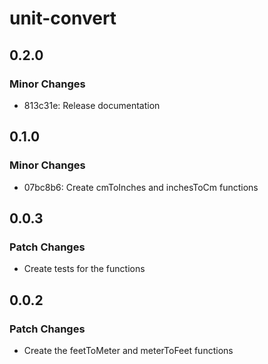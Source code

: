 # unit-convert

## 0.2.0

### Minor Changes

- 813c31e: Release documentation

## 0.1.0

### Minor Changes

- 07bc8b6: Create cmToInches and inchesToCm functions

## 0.0.3

### Patch Changes

- Create tests for the functions

## 0.0.2

### Patch Changes

- Create the feetToMeter and meterToFeet functions
